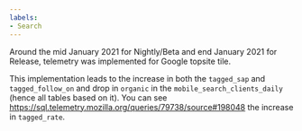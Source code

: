 ```yaml
---
labels:
- Search
---
```

Around the mid January 2021 for Nightly/Beta and end January 2021 for Release, telemetry was implemented for Google topsite tile.

This implementation leads to the increase in both the `tagged_sap` and `tagged_follow_on` and drop in `organic` in the `mobile_search_clients_daily` (hence all tables based on it). You can see https://sql.telemetry.mozilla.org/queries/79738/source#198048 the increase in `tagged_rate`.
